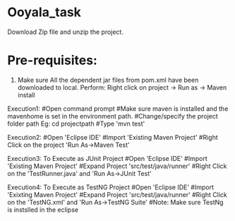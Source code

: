 # Ooyala_task

Download Zip file and unzip the project.

# Pre-requisites:

1. Make sure All the dependent jar files from pom.xml have been downloaded to local.
	Perform:
	Right click on project -> Run as -> Maven install 

Execution1:
#Open command prompt
#Make sure maven is installed and the mavenhome is set in the environment path.
#Change/specify the project folder path
Eg: cd projectpath
#Type 'mvn test'

Execution2:
#Open 'Eclipse IDE'
#Import 'Existing Maven Project'
#Right Click on the project 'Run As->Maven Test'

Execution3: To Execute as JUnit Project
#Open 'Eclipse IDE'
#Import 'Existing Maven Project'
#Expand Project 'src/test/java/runner'
#Right Click on the 'TestRunner.java' and 'Run As->JUnit Test'

Execution4: To Execute as TestNG Project
#Open 'Eclipse IDE'
#Import 'Exixting Maven Project'
#Expand Project 'src/test/java/runner'
#Right Click on the 'TestNG.xml' and 'Run As->TestNG Suite'
#Note: Make sure TestNg is instslled in the eclipse
